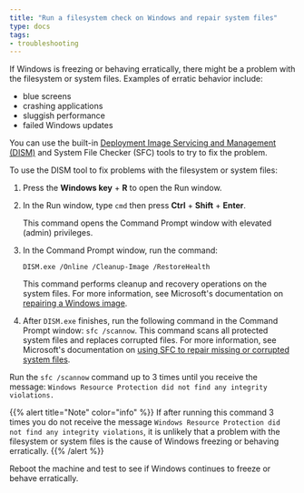 ```yaml
---
title: "Run a filesystem check on Windows and repair system files"
type: docs
tags:
- troubleshooting
---
```


If Windows is freezing or behaving erratically, there might be a problem with
the filesystem or system files. Examples of erratic behavior include:

- blue screens
- crashing applications
- sluggish performance
- failed Windows updates

You can use the built-in
[Deployment Image Servicing and Management (DISM)](https://docs.microsoft.com/en-us/windows-hardware/manufacture/desktop/what-is-dism?view=windows-10)
and System File Checker (SFC) tools to try to fix the problem.

To use the DISM tool to fix problems with the filesystem or system files:

1. Press the **Windows key** + **R** to open the Run window.

1. In the Run window, type `cmd` then press **Ctrl** + **Shift** + **Enter**.

   This command opens the Command Prompt window with elevated (admin)
   privileges.

1. In the Command Prompt window, run the command:

   ```
   DISM.exe /Online /Cleanup-Image /RestoreHealth
   ```

   This command performs cleanup and recovery operations on the system files.
   For more information, see
   Microsoft's documentation on [repairing a Windows image](https://docs.microsoft.com/en-us/windows-hardware/manufacture/desktop/repair-a-windows-image?view=windows-10).

1. After `DISM.exe` finishes, run the following command in the Command Prompt
   window: `sfc /scannow`. This command scans all protected system files and
   replaces corrupted files. For more information, see Microsoft's
   documentation on
   [using SFC to repair missing or corrupted system files](https://support.microsoft.com/en-us/topic/use-the-system-file-checker-tool-to-repair-missing-or-corrupted-system-files-79aa86cb-ca52-166a-92a3-966e85d4094e).

Run the `sfc /scannow` command up to 3 times until you receive the message:
`Windows Resource Protection did not find any integrity violations.`

{{% alert title="Note" color="info" %}}
If after running this command 3 times you do not receive the message `Windows
Resource Protection did not find any integrity violations`, it is unlikely
that a problem with the filesystem or system files is the cause of Windows
freezing or behaving erratically.
{{% /alert %}}

Reboot the machine and test to see if Windows continues to freeze or behave
erratically.
